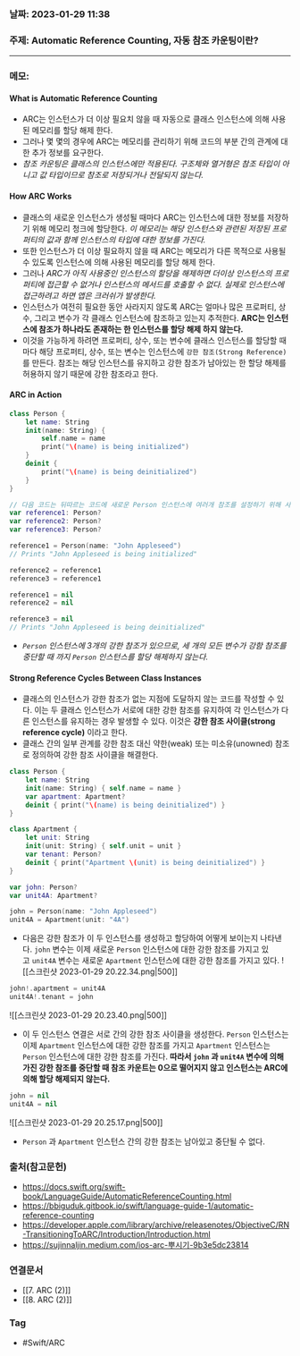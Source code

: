 ### 날짜: 2023-01-29 11:38

### 주제: Automatic Reference Counting, 자동 참조 카운팅이란?
---
### 메모: 
#### What is Automatic Reference Counting
- ARC는 인스턴스가 더 이상 필요치 않을 때 자동으로 클래스 인스턴스에 의해 사용된 메모리를 할당 해제 한다. 
- 그러나 몇 몇의 경우에 ARC는 메모리를 관리하기 위해 코드의 부분 간의 관계에 대한 추가 정보를 요구한다. 
- *참조 카운팅은 클래스의 인스턴스에만 적용된다. 구조체와 열거형은 참조 타입이 아니고 값 타입이므로 참조로 저장되거나 전달되지 않는다.*
#### How ARC Works 
- 클래스의 새로운 인스턴스가 생성될 때마다 ARC는 인스턴스에 대한 정보를 저장하기 위해 메모리 청크에 할당한다. *이 메모리는 해당 인스턴스와 관련된 저장된 프로퍼티의 값과 함께 인스턴스의 타입에 대한 정보를 가진다.* 
- 또한 인스턴스가 더 이상 필요하지 않을 때 ARC는 메모리가 다른 목적으로 사용될 수 있도록 인스턴스에 의해 사용된 메모리를 할당 해제 한다. 
- 그러나 *ARC가 아직 사용중인 인스턴스의 할당을 해제하면 더이상 인스턴스의 프로퍼티에 접근할 수 없거나 인스턴스의 메서드를 호출할 수 없다. 실제로 인스턴스에 접근하려고 하면 앱은 크러쉬가 발생한다.*
- 인스턴스가 여전히 필요한 동안 사라지지 않도록 ARC는 얼마나 많은 프로퍼티, 상수, 그리고 변수가 각 클래스 인스턴스에 참조하고 있는지 추적한다. **ARC는 인스턴스에 참조가 하나라도 존재하는 한 인스턴스를 할당 해제 하지 않는다.**
- 이것을 가능하게 하려면 프로퍼티, 상수, 또는 변수에 클래스 인스턴스를 할당할 때마다 해당 프로퍼티, 상수, 또는 변수는 인스턴스에 `강한 참조(Strong Reference)` 를 만든다. 참조는 해당 인스턴스를 유지하고 강한 참조가 남아있는 한 할당 해제를 허용하지 않기 때문에 강한 참조라고 한다. 
#### ARC in Action
``` swift 
class Person {
    let name: String
    init(name: String) {
        self.name = name
        print("\(name) is being initialized")
    }
    deinit {
        print("\(name) is being deinitialized")
    }
}

// 다음 코드는 뒤따르는 코드에 새로운 Person 인스턴스에 여러개 참조를 설정하기 위해 사용되는 Person? 타입의 3개의 변수를 정의한다. 이 변수는 Person이 아닌 Person?인 옵셔널 타입 이므로 nil의 값으로 자동으로 초기화 되고 현재는 Person 인스턴스를 참조하지 않는다. 
var reference1: Person?
var reference2: Person?
var reference3: Person?

reference1 = Person(name: "John Appleseed")
// Prints "John Appleseed is being initialized"

reference2 = reference1
reference3 = reference1

reference1 = nil
reference2 = nil

reference3 = nil
// Prints "John Appleseed is being deinitialized"
```
- *`Person` 인스턴스에 3개의 강한 참조가 있으므로, 세 개의 모든 변수가 강함 참조를 중단할 때 까지 `Person` 인스턴스를 할당 해제하지 않는다.*
#### Strong Reference Cycles Between Class Instances
- 클래스의 인스턴스가 강한 참조가 없는 지점에 도달하지 않는 코드를 작성할 수 있다. 이는 두 클래스 인스턴스가 서로에 대한 강한 참조를 유지하여 각 인스턴스가 다른 인스턴스를 유지하는 경우 발생할 수 있다. 이것은 **강한 참조 사이클(strong reference cycle)** 이라고 한다.
- 클래스 간의 일부 관계를 강한 참조 대신 약한(weak) 또는 미소유(unowned) 참조로 정의하여 강한 참조 사이클을 해결한다. 
```  swift
class Person {
    let name: String
    init(name: String) { self.name = name }
    var apartment: Apartment?
    deinit { print("\(name) is being deinitialized") }
}

class Apartment {
    let unit: String
    init(unit: String) { self.unit = unit }
    var tenant: Person?
    deinit { print("Apartment \(unit) is being deinitialized") }
}

var john: Person?
var unit4A: Apartment?

john = Person(name: "John Appleseed")
unit4A = Apartment(unit: "4A")
```
- 다음은 강한 참조가 이 두 인스턴스를 생성하고 할당하여 어떻게 보이는지 나타낸다. `john` 변수는 이제 새로운 `Person` 인스턴스에 대한 강한 참조를 가지고 있고 `unit4A` 변수는 새로운 `Apartment` 인스턴스에 대한 강한 참조를 가지고 있다.
![[스크린샷 2023-01-29 20.22.34.png|500]]
``` swift
john!.apartment = unit4A
unit4A!.tenant = john
```
![[스크린샷 2023-01-29 20.23.40.png|500]]
- 이 두 인스턴스 연결은 서로 간의 강한 참조 사이클을 생성한다. `Person` 인스턴스는 이제 `Apartment` 인스턴스에 대한 강한 참조를 가지고 `Apartment` 인스턴스는 `Person` 인스턴스에 대한 강한 참조를 가진다. **따라서 `john` 과 `unit4A` 변수에 의해 가진 강한 참조를 중단할 때 참조 카운트는 0으로 떨어지지 않고 인스턴스는 ARC에 의해 할당 해제되지 않는다.**
``` swift
john = nil
unit4A = nil
```
![[스크린샷 2023-01-29 20.25.17.png|500]]
- `Person` 과 `Apartment` 인스턴스 간의 강한 참조는 남아있고 중단될 수 없다.

### 출처(참고문헌) 
- https://docs.swift.org/swift-book/LanguageGuide/AutomaticReferenceCounting.html
- https://bbiguduk.gitbook.io/swift/language-guide-1/automatic-reference-counting
- https://developer.apple.com/library/archive/releasenotes/ObjectiveC/RN-TransitioningToARC/Introduction/Introduction.html
- https://sujinnaljin.medium.com/ios-arc-뿌시기-9b3e5dc23814

### 연결문서 
- [[7. ARC (2)]]
- [[8. ARC (2)]]

### Tag
- #Swift/ARC